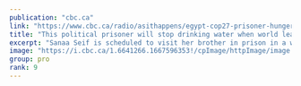 ```yaml
---
publication: "cbc.ca"
link: "https://www.cbc.ca/radio/asithappens/egypt-cop27-prisoner-hunger-strike-1.6641173"
title: "This political prisoner will stop drinking water when world leaders arrive in Egypt | CBC Radio"
excerpt: "Sanaa Seif is scheduled to visit her brother in prison in a week and a half. But she fears that by then, it will already be too late."
image: "https://i.cbc.ca/1.6641266.1667596353!/cpImage/httpImage/image.jpg_gen/derivatives/16x9_620/egypt.jpg"
group: pro
rank: 9
---
```

